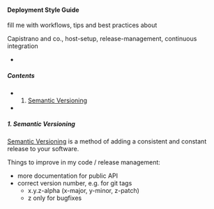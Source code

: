 #### Deployment Style Guide

fill me with workflows, tips and best practices about

Capistrano and co., host-setup, release-management, continuous integration

-

##### Contents

- 1. [Semantic Versioning](#1-semantic-versioning)

-

##### 1. Semantic Versioning

[Semantic Versioning](http://semver.org/) is a method of adding a consistent and constant release to your software.

Things to improve in my code / release management:

- more documentation for public API
- correct version number, e.g. for git tags
  - x.y.z-alpha (x-major, y-minor, z-patch)
  - z only for bugfixes
